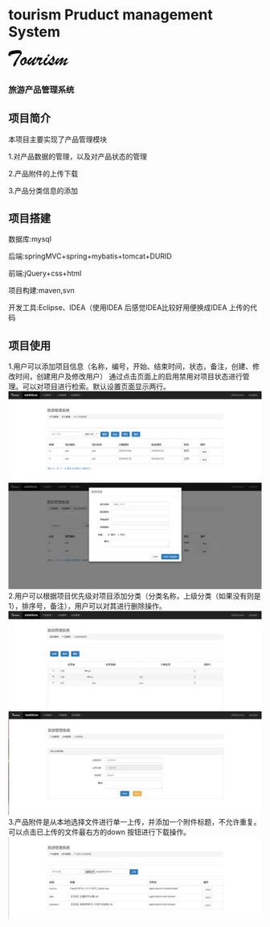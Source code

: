 # tourism Pruduct management System
![image](https://github.com/BliizardLyon/tourism/blob/master/src/main/webapp/images/logo-blank.png)
### 旅游产品管理系统 


## 项目简介
<p>本项目主要实现了产品管理模块</p>
<p> 1.对产品数据的管理，以及对产品状态的管理</p>
<p> 2.产品附件的上传下载 </p>
<p> 3.产品分类信息的添加</p>

## 项目搭建
<p>数据库:mysql</p>
<p>后端:springMVC+spring+mybatis+tomcat+DURID</p>
<p>前端:jQuery+css+html</p>
<p>项目构建:maven,svn</p>
<p>开发工具:Eclipse、IDEA（使用IDEA 后感觉IDEA比较好用便换成IDEA 上传的代码</p>

## 项目使用
1.用户可以添加项目信息（名称，编号，开始、结束时间，状态，备注，创建、修改时间，创建用户及修改用户）
通过点击页面上的启用禁用对项目状态进行管理。可以对项目进行检索。默认设置页面显示两行。
![image](https://github.com/BliizardLyon/tourism/blob/master/src/main/webapp/images/项目添加图.png)
![image](https://github.com/BliizardLyon/tourism/blob/master/src/main/webapp/images/项目信息图.png)
 2.用户可以根据项目优先级对项目添加分类（分类名称，上级分类（如果没有则是1），排序号，备注），用户可以对其进行删除操作。
![image](https://github.com/BliizardLyon/tourism/blob/master/src/main/webapp/images/分类信息图.png)
![image](https://github.com/BliizardLyon/tourism/blob/master/src/main/webapp/images/分类添加图.png)
3.产品附件是从本地选择文件进行单一上传，并添加一个附件标题，不允许重复。可以点击已上传的文件最右方的down 按钮进行下载操作。
![image](https://github.com/BliizardLyon/tourism/blob/master/src/main/webapp/images/附件信息图.png)

